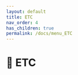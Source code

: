 ```yaml
---
layout: default
title: ETC
nav_order: 4
has_children: true
permalink: /docs/menu_ETC
---
```


# 🫥 ETC
